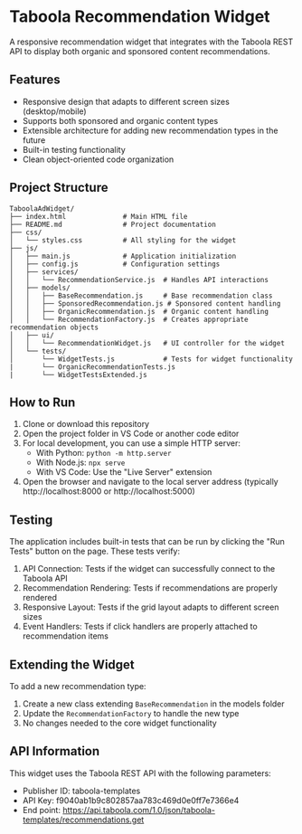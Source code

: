 # Taboola Recommendation Widget

A responsive recommendation widget that integrates with the Taboola REST API to display both organic and sponsored content recommendations.

## Features

- Responsive design that adapts to different screen sizes (desktop/mobile)
- Supports both sponsored and organic content types
- Extensible architecture for adding new recommendation types in the future
- Built-in testing functionality
- Clean object-oriented code organization

## Project Structure

```
TaboolaAdWidget/
├── index.html              # Main HTML file
├── README.md               # Project documentation
├── css/
│   └── styles.css          # All styling for the widget
├── js/
│   ├── main.js             # Application initialization
│   ├── config.js           # Configuration settings
│   ├── services/
│   │   └── RecommendationService.js  # Handles API interactions
│   ├── models/
│   │   ├── BaseRecommendation.js     # Base recommendation class
│   │   ├── SponsoredRecommendation.js # Sponsored content handling
│   │   ├── OrganicRecommendation.js  # Organic content handling
│   │   └── RecommendationFactory.js  # Creates appropriate recommendation objects
│   ├── ui/
│   │   └── RecommendationWidget.js   # UI controller for the widget
│   └── tests/
│       └── WidgetTests.js            # Tests for widget functionality
|       └── OrganicRecommendationTests.js
|       └── WidgetTestsExtended.js
```

## How to Run

1. Clone or download this repository
2. Open the project folder in VS Code or another code editor
3. For local development, you can use a simple HTTP server:
   - With Python: `python -m http.server`
   - With Node.js: `npx serve`
   - With VS Code: Use the "Live Server" extension
4. Open the browser and navigate to the local server address (typically http://localhost:8000 or http://localhost:5000)

## Testing

The application includes built-in tests that can be run by clicking the "Run Tests" button on the page. These tests verify:

1. API Connection: Tests if the widget can successfully connect to the Taboola API
2. Recommendation Rendering: Tests if recommendations are properly rendered
3. Responsive Layout: Tests if the grid layout adapts to different screen sizes
4. Event Handlers: Tests if click handlers are properly attached to recommendation items

## Extending the Widget

To add a new recommendation type:

1. Create a new class extending `BaseRecommendation` in the models folder
2. Update the `RecommendationFactory` to handle the new type
3. No changes needed to the core widget functionality

## API Information

This widget uses the Taboola REST API with the following parameters:

- Publisher ID: taboola-templates
- API Key: f9040ab1b9c802857aa783c469d0e0ff7e7366e4
- End point: https://api.taboola.com/1.0/json/taboola-templates/recommendations.get
